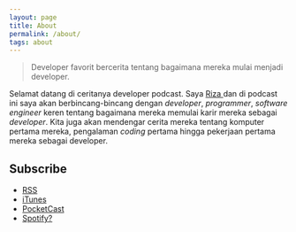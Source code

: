 ```yaml
---
layout: page
title: About
permalink: /about/
tags: about
---
```


> Developer favorit bercerita tentang bagaimana mereka mulai menjadi developer.

Selamat datang di ceritanya developer podcast. Saya [ Riza ](https://rizafahmi.com) dan di podcast ini saya akan berbincang-bincang dengan *developer*, *programmer*, *software engineer* keren tentang bagaimana mereka memulai karir mereka sebagai *developer*. Kita juga akan mendengar cerita mereka tentang komputer pertama mereka, pengalaman *coding* pertama hingga pekerjaan pertama mereka sebagai developer.

## Subscribe

* [RSS]()
* [iTunes]()
* [PocketCast]()
* [Spotify?]()
